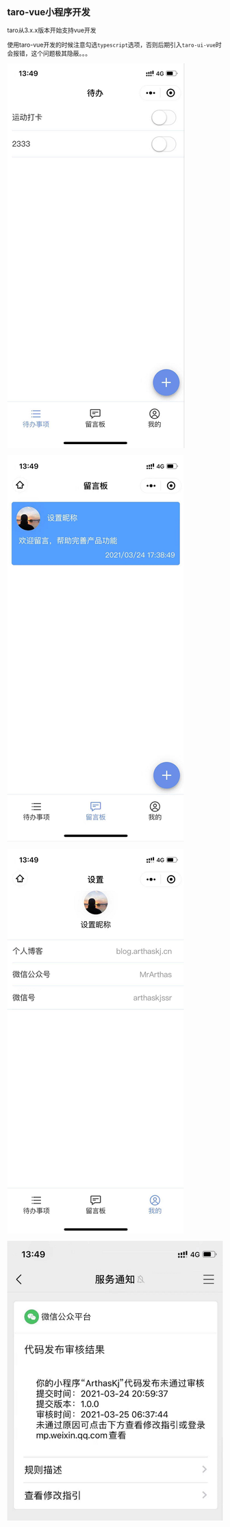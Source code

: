 
## taro-vue小程序开发
taro从3.x.x版本开始支持vue开发



使用taro-vue开发的时候注意勾选`typescript`选项，否则后期引入`taro-ui-vue`时会报错，这个问题极其隐蔽。。。

![image-20210325135229725](taro_vue.assets/image-20210325135229725.png)

![image-20210325135244012](taro_vue.assets/image-20210325135244012.png)

![image-20210325135257164](taro_vue.assets/image-20210325135257164.png)

![image-20210325135308161](taro_vue.assets/image-20210325135308161.png)